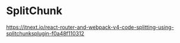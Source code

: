 # SplitChunk
https://itnext.io/react-router-and-webpack-v4-code-splitting-using-splitchunksplugin-f0a48f110312